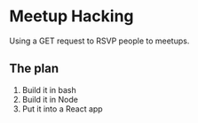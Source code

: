 # Meetup Hacking

Using a GET request to RSVP people to meetups.

## The plan
1. Build it in bash
2. Build it in Node
3. Put it into a React app
